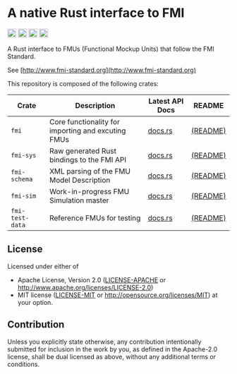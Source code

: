 # A native Rust interface to FMI

[<img alt="github" src="https://img.shields.io/github/stars/jondo2010/rust-fmi?style=for-the-badge&logo=github" height="20">](https://github.com/jondo2010/rust-fmi)
[<img alt="crates.io" src="https://img.shields.io/crates/v/fmi.svg?style=for-the-badge&color=fc8d62&logo=rust" height="20">](https://crates.io/crates/fmi)
[<img alt="docs.rs" src="https://img.shields.io/badge/docs.rs-fmi-66c2a5?style=for-the-badge&labelColor=555555&logo=docs.rs" height="20">](https://docs.rs/fmi)
[<img alt="build status" src="https://img.shields.io/github/actions/workflow/status/jondo2010/rust-fmi/ci.yml?branch=main&style=for-the-badge" height="20">](https://github.com/jondo2010/rust-fmi/actions?query=branch%3Amain)

A Rust interface to FMUs (Functional Mockup Units) that follow the FMI Standard.

See [http://www.fmi-standard.org](http://www.fmi-standard.org)

This repository is composed of the following crates:

| Crate           | Description                                        | Latest API Docs                                | README                        |
| --------------- | -------------------------------------------------- | ---------------------------------------------- | ----------------------------- |
| `fmi`           | Core functionality for importing and excuting FMUs | [docs.rs](https://docs.rs/fmi/latest)          | [(README)][fmi-readme]        |
| `fmi-sys`       | Raw generated Rust bindings to the FMI API         | [docs.rs](https://docs.rs/fmi-sys/latest)      | [(README)][fmi-sys-readme]    |
| `fmi-schema`    | XML parsing of the FMU Model Description           | [docs.rs](https://docs.rs/fmi-schema/latest)   | [(README)][fmi-schema-readme] |
| `fmi-sim`       | Work-in-progress FMU Simulation master             | [docs.rs](https://docs.rs/fmi-sim/latest)      | [(README)][fmi-sim-readme]    |
| `fmi-test-data` | Reference FMUs for testing                         | [docs.rs](https//docs.rs/fmi-test-data/latest) | [(README)][fmi-test-data]     |

## License

Licensed under either of
 * Apache License, Version 2.0
   ([LICENSE-APACHE](LICENSE-APACHE) or http://www.apache.org/licenses/LICENSE-2.0)
 * MIT license
   ([LICENSE-MIT](LICENSE-MIT) or http://opensource.org/licenses/MIT)
at your option.

## Contribution

Unless you explicitly state otherwise, any contribution intentionally submitted for inclusion in the work by you, as defined in the Apache-2.0 license, shall be dual licensed as above, without any additional terms or conditions.

[fmi-readme]: fmi/README.md
[fmi-schema-readme]: fmi-schema/README.md
[fmi-sys-readme]: fmi-sys/README.md
[fmi-sim-readme]: fmi-sim/README.md
[fmi-test-data]: fmi-test-data/README.md